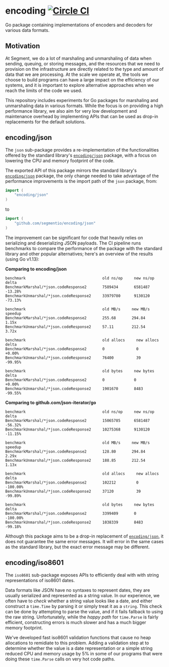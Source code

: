 # encoding [![Circle CI](https://circleci.com/gh/segmentio/encoding.svg?style=shield&circle-token=9bc6038a8e264684efe602003bb52c26835fc400)](https://circleci.com/gh/segmentio/encoding)

Go package containing implementations of encoders and decoders for various data
formats.

## Motivation

At Segment, we do a lot of marshaling and unmarshaling of data when sending,
queuing, or storing messages, and the resources that we need to provision on the
infrastructure are directly related to the type and amount of data that we are
processing. At the scale we operate at, the tools we choose to build programs
can have a large impact on the efficiency of our systems, and it is important to
explore alternative approaches when we reach the limits of the code we used.

This repository includes experiments for Go packages for marshaling and
unmarshaling data in various formats. While the focus is on providing a high
performance library, we also aim for very low development and maintenance overhead
by implementing APIs that can be used as drop-in replacements for the default
solutions.

## encoding/json

The `json` sub-package provides a re-implementation of the functionalities
offered by the standard library's [`encoding/json`](https://golang.org/pkg/encoding/json/)
package, with a focus on lowering the CPU and memory footprint of the code.

The exported API of this package mirrors the standard library's
[`encoding/json`](https://golang.org/pkg/encoding/json/) package, the only
change needed to take advantage of the performance improvements is the import
path of the `json` package, from:
```go
import (
    "encoding/json"
)
```
to
```go
import (
    "github.com/segmentio/encoding/json"
)
```

The improvement can be significant for code that heavily relies on serializing
and deserializing JSON payloads. The CI pipeline runs benchmarks to compare the
performance of the package with the standard library and other popular
alternatives; here's an overview of the results (using Go v1.13):

**Comparing to encoding/json**
```
benchmark                                  old ns/op     new ns/op     delta
BenchmarkMarshal/*json.codeResponse2       7589434       6581487       -13.28%
BenchmarkUnmarshal/*json.codeResponse2     33979780      9130120       -73.13%

benchmark                                  old MB/s     new MB/s     speedup
BenchmarkMarshal/*json.codeResponse2       255.68       294.84       1.15x
BenchmarkUnmarshal/*json.codeResponse2     57.11        212.54       3.72x

benchmark                                  old allocs     new allocs     delta
BenchmarkMarshal/*json.codeResponse2       0              0              +0.00%
BenchmarkUnmarshal/*json.codeResponse2     76400          39             -99.95%

benchmark                                  old bytes     new bytes     delta
BenchmarkMarshal/*json.codeResponse2       0             0             +0.00%
BenchmarkUnmarshal/*json.codeResponse2     1901670       8483          -99.55%
```

**Comparing to github.com/json-iterator/go**
```
benchmark                                  old ns/op     new ns/op     delta
BenchmarkMarshal/*json.codeResponse2       15065785      6581487       -56.32%
BenchmarkUnmarshal/*json.codeResponse2     10275368      9130120       -11.15%

benchmark                                  old MB/s     new MB/s     speedup
BenchmarkMarshal/*json.codeResponse2       128.80       294.84       2.29x
BenchmarkUnmarshal/*json.codeResponse2     188.85       212.54       1.13x

benchmark                                  old allocs     new allocs     delta
BenchmarkMarshal/*json.codeResponse2       102212         0              -100.00%
BenchmarkUnmarshal/*json.codeResponse2     37120          39             -99.89%

benchmark                                  old bytes     new bytes     delta
BenchmarkMarshal/*json.codeResponse2       3399409       0             -100.00%
BenchmarkUnmarshal/*json.codeResponse2     1038339       8483          -99.18%
```

Although this package aims to be a drop-in replacement of [`encoding/json`](https://golang.org/pkg/encoding/json/),
it does not guarantee the same error messages. It will error in the same cases as the standard library, but the exact
error message may be different.

## encoding/iso8601

The `iso8601` sub-package exposes APIs to efficiently deal with with string
representations of iso8601 dates.

Data formats like JSON have no syntaxes to represent dates, they are usually
serialized and represented as a string value. In our experience, we often have
to _check_ whether a string value looks like a date, and either construct a
`time.Time` by parsing it or simply treat it as a `string`. This check can be
done by attempting to parse the value, and if it fails fallback to using the
raw string. Unfortunately, while the _happy path_ for `time.Parse` is fairly
efficient, constructing errors is much slower and has a much bigger memory
footprint.

We've developed fast iso8601 validation functions that cause no heap allocations
to remidiate to this problem. Adding a validation step at to determine whether
the value is a date representation or a simple string reduced CPU and memory
usage by 5% in some of our programs that were doing these `time.Parse` calls on
very hot code paths.
